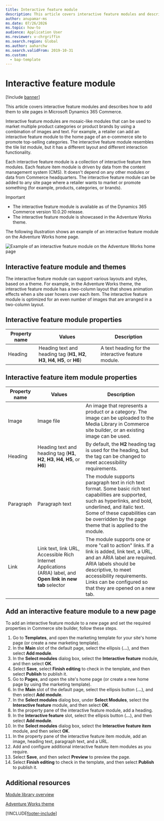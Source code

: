 ```yaml
---
title: Interactive feature module
description: This article covers interactive feature modules and describes how to add them to site pages in Microsoft Dynamics 365 Commerce.
author: anupamar-ms
ms.date: 07/26/2026
ms.topic: how-to
audience: Application User
ms.reviewer: v-chrgriffin
ms.search.region: Global
ms.author: aaharchw
ms.search.validFrom: 2019-10-31
ms.custom: 
  - bap-template
---
```


# Interactive feature module

[!include [banner](includes/banner.md)]

This article covers interactive feature modules and describes how to add them to site pages in Microsoft Dynamics 365 Commerce.

Interactive feature modules are mosaic-like modules that can be used to market multiple product categories or product brands by using a combination of images and text. For example, a retailer can add an interactive feature module to the home page of an e-commerce site to promote top-selling categories. The interactive feature module resembles the tile list module, but it has a different layout and different interaction functionality.

Each interactive feature module is a collection of interactive feature item modules. Each feature item module is driven by data from the content management system (CMS). It doesn't depend on any other modules or data from Commerce headquarters. The interactive feature module can be added to any site page where a retailer wants to market or promote something (for example, products, categories, or brands).

> [!IMPORTANT]
> - The interactive feature module is available as of the Dynamics 365 Commerce version 10.0.20 release.
> - The interactive feature module is showcased in the Adventure Works theme.

The following illustration shows an example of an interactive feature module on the Adventure Works home page.

![Example of an interactive feature module on the Adventure Works home page](./media/Feature.PNG)

## Interactive feature module and themes

The interactive feature module can support various layouts and styles, based on a theme. For example, in the Adventure Works theme, the interactive feature module has a two-column layout that shows animation effects when a site user hovers over each item. The interactive feature module is optimized for an even number of images that are arranged in a two-column layout.

## Interactive feature module properties

| Property name | Values | Description |
|---------------|--------|-------------|
| Heading       | Heading text and heading tag (**H1**, **H2**, **H3**, **H4**, **H5**, or **H6**) | A text heading for the interactive feature module. |

## Interactive feature item module properties

| Property name | Values | Description |
|---------------|--------|-------------|
| Image         | Image file | An image that represents a product or a category. The image can be uploaded to the Media Library in Commerce site builder, or an existing image can be used. |
| Heading       | Heading text and heading tag (**H1**, **H2**, **H3**, **H4**, **H5**, or **H6**) | By default, the **H2** heading tag is used for the heading, but the tag can be changed to meet accessibility requirements. |
| Paragraph     | Paragraph text | The module supports paragraph text in rich text format. Some basic rich text capabilities are supported, such as hyperlinks, and bold, underlined, and italic text. Some of these capabilities can be overridden by the page theme that is applied to the module. |
| Link          | Link text, link URL, Accessible Rich Internet Applications (ARIA) label, and **Open link in new tab** selector | The module supports one or more "call to action" links. If a link is added, link text, a URL, and an ARIA label are required. ARIA labels should be descriptive, to meet accessibility requirements. Links can be configured so that they are opened on a new tab. |

## Add an interactive feature module to a new page

To add an interactive feature module to a new page and set the required properties in Commerce site builder, follow these steps.

1. Go to **Templates**, and open the marketing template for your site's home page (or create a new marketing template).
1. In the **Main** slot of the default page, select the ellipsis (**...**), and then select **Add module**.
1. In the **Select modules** dialog box, select the **Interactive feature** module, and then select **OK**.
1. Select **Save**, select **Finish editing** to check in the template, and then select **Publish** to publish it.
1. Go to **Pages**, and open the site's home page (or create a new home page by using the marketing template).
1. In the **Main** slot of the default page, select the ellipsis button (**...**), and then select **Add module**.
1. In the **Select modules** dialog box, under **Select Modules**, select the **Interactive feature** module, and then select **OK**.
1. In the property pane of the interactive feature module, add a heading.
1. In the **Interactive feature** slot, select the ellipsis button (**...**), and then select **Add module**.
1. In the **Select modules** dialog box, select the **Interactive feature item** module, and then select **OK**.
1. In the property pane of the interactive feature item module, add an image, heading text, paragraph text, and a URL.
1. Add and configure additional interactive feature item modules as you require.
1. Select **Save**, and then select **Preview** to preview the page.
1. Select **Finish editing** to check in the template, and then select **Publish** to publish it.

## Additional resources

[Module library overview](starter-kit-overview.md)

[Adventure Works theme](adventure-works-theme.md)

[!INCLUDE[footer-include](../includes/footer-banner.md)]
